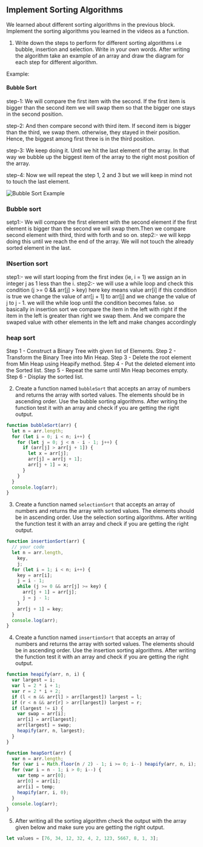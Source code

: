 ## Implement Sorting Algorithms

We learned about different sorting algorithms in the previous block. Implement the sorting algorithms you learned in the videos as a function.

1. Write down the steps to perform for different sorting algorithms i.e bubble, insertion and selection. Write in your own words. After writing the algorithm take an example of an array and draw the diagram for each step for different algorithm.

Example:

#### Bubble Sort

step-1: We will compare the first item with the second. If the first item is bigger than the second item we will swap them so that the bigger one stays in the second position.

step-2: And then compare second with third item. If second item is bigger than the third, we swap them. otherwise, they stayed in their position. Hence, the biggest among first three is in the third position.

step-3: We keep doing it. Until we hit the last element of the array. In that way we bubble up the biggest item of the array to the right most position of the array.

step-4: Now we will repeat the step 1, 2 and 3 but we will keep in mind not to touch the last element.

![Bubble Sort Example](./bubble.png)

<!-- You answer -->

### Bubble sort

setp1:- We will compare the first element with the second element if the first element is bigger than the second we will swap them.Then we compare second element with third, third with forth and so on.
step2:- we will kepp doing this until we reach the end of the array. We will not touch the already sorted element in the last.

### INsertion sort

step1:- we will start looping from the first index (ie, i = 1) we assign an in integer j as 1 less than the i.
step2:- we will use a while loop and check this condition (j >= 0 && arr[j] > key) here key means value arr[i] if this condition is true we change the value of arr[j + 1] to arr[j] and we change the value of j to j - 1. we will the while loop until the condition becomes false. so basically in insertion sort we compare the item in the left with right if the item in the left is greater than right we swap them. And we compare the swaped value with other elements in the left and make changes accordingly

### heap sort

Step 1 - Construct a Binary Tree with given list of Elements.
Step 2 - Transform the Binary Tree into Min Heap.
Step 3 - Delete the root element from Min Heap using Heapify method.
Step 4 - Put the deleted element into the Sorted list.
Step 5 - Repeat the same until Min Heap becomes empty.
Step 6 - Display the sorted list.

2. Create a function named `bubbleSort` that accepts an array of numbers and returns the array with sorted values. The elements should be in ascending order. Use the bubble sorting algorithms. After writing the function test it with an array and check if you are getting the right output.

```js
function bubbleSort(arr) {
  let n = arr.length;
  for (let i = 0; i < n; i++) {
    for (let j = 0; j < n - i - 1; j++) {
      if (arr[j] > arr[j + 1]) {
        let x = arr[j];
        arr[j] = arr[j + 1];
        arr[j + 1] = x;
      }
    }
  }
  console.log(arr);
}
```

3. Create a function named `selectionSort` that accepts an array of numbers and returns the array with sorted values. The elements should be in ascending order. Use the selection sorting algorithms. After writing the function test it with an array and check if you are getting the right output.

```js
function insertionSort(arr) {
  // your code
  let n = arr.length,
    key,
    j;
  for (let i = 1; i < n; i++) {
    key = arr[i];
    j = i - 1;
    while (j >= 0 && arr[j] >= key) {
      arr[j + 1] = arr[j];
      j = j - 1;
    }
    arr[j + 1] = key;
  }
  console.log(arr);
}
```

4. Create a function named `insertionSort` that accepts an array of numbers and returns the array with sorted values. The elements should be in ascending order. Use the insertion sorting algorithms. After writing the function test it with an array and check if you are getting the right output.

```js
function heapify(arr, n, i) {
  var largest = i;
  var l = 2 * i + 1;
  var r = 2 * i + 2;
  if (l < n && arr[l] > arr[largest]) largest = l;
  if (r < n && arr[r] > arr[largest]) largest = r;
  if (largest != i) {
    var swap = arr[i];
    arr[i] = arr[largest];
    arr[largest] = swap;
    heapify(arr, n, largest);
  }
}

function heapSort(arr) {
  var n = arr.length;
  for (var i = Math.floor(n / 2) - 1; i >= 0; i--) heapify(arr, n, i);
  for (var i = n - 1; i > 0; i--) {
    var temp = arr[0];
    arr[0] = arr[i];
    arr[i] = temp;
    heapify(arr, i, 0);
  }
  console.log(arr);
}
```

5. After writing all the sorting algorithm check the output with the array given below and make sure you are getting the right output.

```js
let values = [76, 34, 12, 32, 4, 2, 123, 5667, 8, 1, 3];
```
